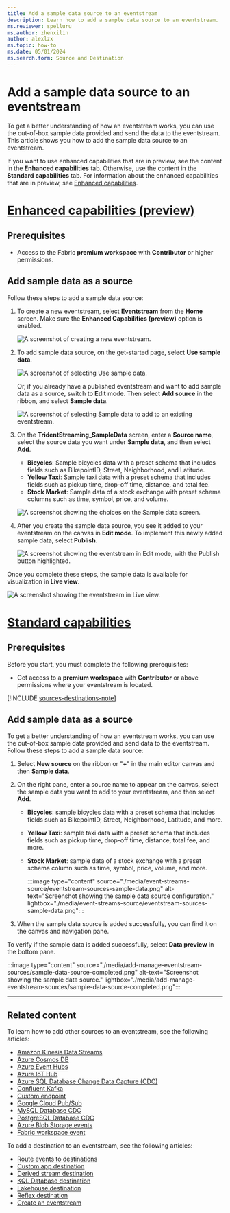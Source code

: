 ```yaml
---
title: Add a sample data source to an eventstream
description: Learn how to add a sample data source to an eventstream.
ms.reviewer: spelluru
ms.author: zhenxilin
author: alexlzx
ms.topic: how-to
ms.date: 05/01/2024
ms.search.form: Source and Destination
---
```


# Add a sample data source to an eventstream

To get a better understanding of how an eventstream works, you can use the out-of-box sample data provided and send the data to the eventstream. This article shows you how to add the sample data source to an eventstream. 

If you want to use enhanced capabilities that are in preview, see the content in the **Enhanced capabilities** tab. Otherwise, use the content in the **Standard capabilities** tab. For information about the enhanced capabilities that are in preview, see [Enhanced capabilities](new-capabilities.md).

# [Enhanced capabilities (preview)](#tab/enhancedcapabilities)

## Prerequisites

- Access to the Fabric **premium workspace** with **Contributor** or higher permissions.

## Add sample data as a source

Follow these steps to add a sample data source:

1. To create a new eventstream, select **Eventstream** from the **Home** screen. Make sure the **Enhanced Capabilities (preview)** option is enabled.

   ![A screenshot of creating a new eventstream.](media/external-sources/new-eventstream.png)

1. To add sample data source, on the get-started page, select **Use sample data**.

   ![A screenshot of selecting Use sample data.](media/external-sources/use-sample-data.png)

   Or, if you already have a published eventstream and want to add sample data as a source, switch to **Edit** mode. Then select **Add source** in the ribbon, and select **Sample data**.

   ![A screenshot of selecting Sample data to add to an existing eventstream.](media\add-source-sample-data-enhanced\add-sample-data.png)

1. On the **TridentStreaming_SampleData** screen, enter a **Source name**, select the source data you want under **Sample data**, and then select **Add**.

   - **Bicycles**: Sample bicycles data with a preset schema that includes fields such as BikepointID, Street, Neighborhood, and Latitude.
   - **Yellow Taxi**: Sample taxi data with a preset schema that includes fields such as pickup time, drop-off time, distance, and total fee.
   - **Stock Market**: Sample data of a stock exchange with preset schema columns such as time, symbol, price, and volume.

   ![A screenshot showing the choices on the Sample data screen.](media\add-source-sample-data-enhanced\sample-sources.png)

1. After you create the sample data source, you see it added to your eventstream on the canvas in **Edit mode**. To implement this newly added sample data, select **Publish**.

   ![A screenshot showing the eventstream in Edit mode, with the Publish button highlighted.](media\add-source-sample-data-enhanced\edit-mode.png)

Once you complete these steps, the sample data is available for visualization in **Live view**.

![A screenshot showing the eventstream in Live view.](media\add-source-sample-data-enhanced\live-view.png)

# [Standard capabilities](#tab/standardcapabilities)

## Prerequisites

Before you start, you must complete the following prerequisites:

- Get access to a **premium workspace** with **Contributor** or above permissions where your eventstream is located.

[!INCLUDE [sources-destinations-note](./includes/sources-destinations-note.md)]

## Add sample data as a source

To get a better understanding of how an eventstream works, you can use the out-of-box sample data provided and send data to the eventstream. Follow these steps to add a sample data source:

1. Select **New source** on the ribbon or "**+**" in the main editor canvas and then **Sample data**.

1. On the right pane, enter a source name to appear on the canvas, select the sample data you want to add to your eventstream, and then select **Add**.
   - **Bicycles**: sample bicycles data with a preset schema that includes fields such as BikepointID, Street, Neighborhood, Latitude, and more.
   - **Yellow Taxi**: sample taxi data with a preset schema that includes fields such as pickup time, drop-off time, distance, total fee, and more.
   - **Stock Market**: sample data of a stock exchange with a preset schema column such as time, symbol, price, volume, and more.

       :::image type="content" source="./media/event-streams-source/eventstream-sources-sample-data.png" alt-text="Screenshot showing the sample data source configuration." lightbox="./media/event-streams-source/eventstream-sources-sample-data.png":::

1. When the sample data source is added successfully, you can find it on the canvas and navigation pane.

To verify if the sample data is added successfully, select **Data preview** in the bottom pane.

:::image type="content" source="./media/add-manage-eventstream-sources/sample-data-source-completed.png" alt-text="Screenshot showing the sample data source." lightbox="./media/add-manage-eventstream-sources/sample-data-source-completed.png":::

---

## Related content 

To learn how to add other sources to an eventstream, see the following articles:

- [Amazon Kinesis Data Streams](add-source-amazon-kinesis-data-streams.md)
- [Azure Cosmos DB](add-source-azure-cosmos-db-change-data-capture.md)
- [Azure Event Hubs](add-source-azure-event-hubs.md)
- [Azure IoT Hub](add-source-azure-iot-hub.md)
- [Azure SQL Database Change Data Capture (CDC)](add-source-azure-sql-database-change-data-capture.md)
- [Confluent Kafka](add-source-confluent-kafka.md)
- [Custom endpoint](add-source-custom-app.md)
- [Google Cloud Pub/Sub](add-source-google-cloud-pub-sub.md) 
- [MySQL Database CDC](add-source-mysql-database-change-data-capture.md)
- [PostgreSQL Database CDC](add-source-postgresql-database-change-data-capture.md)
- [Azure Blob Storage events](add-source-azure-blob-storage.md)
- [Fabric workspace event](add-source-fabric-workspace.md) 

To add a destination to an eventstream, see the following articles:

- [Route events to destinations ](add-manage-eventstream-destinations-enhanced.md)
- [Custom app destination](add-destination-custom-app-enhanced.md)
- [Derived stream destination](add-destination-derived-stream.md)
- [KQL Database destination](add-destination-kql-database-enhanced.md)
- [Lakehouse destination](add-destination-lakehouse-enhanced.md)
- [Reflex destination](add-destination-reflex-enhanced.md)
- [Create an eventstream](create-manage-an-eventstream.md)
